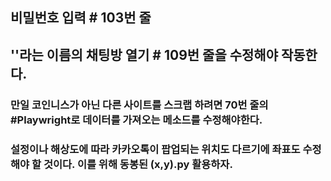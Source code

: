 ## 비밀번호 입력 # 103번 줄
## ''라는 이름의 채팅방 열기 # 109번 줄을 수정해야 작동한다.
### 만일 코인니스가 아닌 다른 사이트를 스크랩 하려면 70번 줄의 #Playwright로 데이터를 가져오는 메소드를 수정해야한다.
### 설정이나 해상도에 따라 카카오톡이 팝업되는 위치도 다르기에 좌표도 수정해야 할 것이다. 이를 위해 동봉된 (x,y).py 활용하자. 
